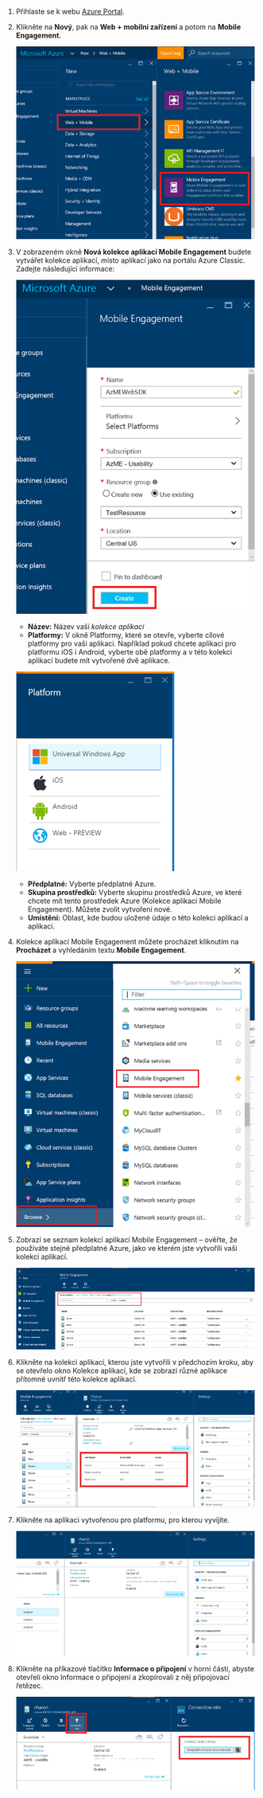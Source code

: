 1. Přihlaste se k webu [Azure Portal](https://portal.azure.com).

2. Klikněte na **Nový**, pak na **Web + mobilní zařízení** a potom na **Mobile Engagement**.

    ![](./media/mobile-engagement-create-app-in-portal-new/browse-azme-extension.png)

3. V zobrazeném okně **Nová kolekce aplikací Mobile Engagement** budete vytvářet kolekce aplikací, místo aplikací jako na portálu Azure Classic. Zadejte následující informace:

    ![](./media/mobile-engagement-create-app-in-portal-new/new-azme-app.png)

    - **Název:** Název vaší *kolekce aplikací* 
    - **Platformy:** V okně Platformy, které se otevře, vyberte cílové platformy pro vaši aplikaci. Například pokud chcete aplikaci pro platformu iOS i Android, vyberte obě platformy a v této kolekci aplikací budete mít vytvořené dvě aplikace. 

    ![](./media/mobile-engagement-create-app-in-portal-new/choose-platform.png)

    - **Předplatné:** Vyberte předplatné Azure. 
    - **Skupina prostředků:** Vyberte skupinu prostředků Azure, ve které chcete mít tento prostředek Azure (Kolekce aplikací Mobile Engagement). Můžete zvolit vytvoření nové.  
    - **Umístění:** Oblast, kde budou uložené údaje o této kolekci aplikací a aplikaci.

5. Kolekce aplikací Mobile Engagement můžete procházet kliknutím na **Procházet** a vyhledáním textu **Mobile Engagement**.

    ![](./media/mobile-engagement-create-app-in-portal-new/browse-mobile-engagement-menu.png)

6. Zobrazí se seznam kolekcí aplikací Mobile Engagement – ověřte, že používáte stejné předplatné Azure, jako ve kterém jste vytvořili vaši kolekci aplikací.

    ![](./media/mobile-engagement-create-app-in-portal-new/browse-mobile-engagement.png)

7. Klikněte na kolekci aplikací, kterou jste vytvořili v předchozím kroku, aby se otevřelo okno Kolekce aplikací, kde se zobrazí různé aplikace přítomné uvnitř této kolekce aplikací. 

    ![](./media/mobile-engagement-create-app-in-portal-new/mobile-engagement-app-collection.png)

8. Klikněte na aplikaci vytvořenou pro platformu, pro kterou vyvíjíte. 

    ![](./media/mobile-engagement-create-app-in-portal-new/mobile-engagement-app.png)

9. Klikněte na příkazové tlačítko **Informace o připojení** v horní části, abyste otevřeli okno Informace o připojení a zkopírovali z něj připojovací řetězec. 

    ![](./media/mobile-engagement-create-app-in-portal-new/app-connection-info.png)



<!--HONumber=Aug16_HO4-->


